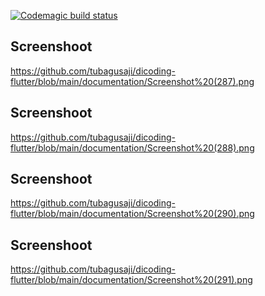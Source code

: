 [![Codemagic build status](https://api.codemagic.io/apps/6376586b8067d01ab2961a50/6376586b8067d01ab2961a4f/status_badge.svg)](https://codemagic.io/apps/6376586b8067d01ab2961a50/6376586b8067d01ab2961a4f/latest_build)

## Screenshoot ##
https://github.com/tubagusaji/dicoding-flutter/blob/main/documentation/Screenshot%20(287).png 

## Screenshoot ##
https://github.com/tubagusaji/dicoding-flutter/blob/main/documentation/Screenshot%20(288).png

## Screenshoot ##
https://github.com/tubagusaji/dicoding-flutter/blob/main/documentation/Screenshot%20(290).png

## Screenshoot ##
https://github.com/tubagusaji/dicoding-flutter/blob/main/documentation/Screenshot%20(291).png